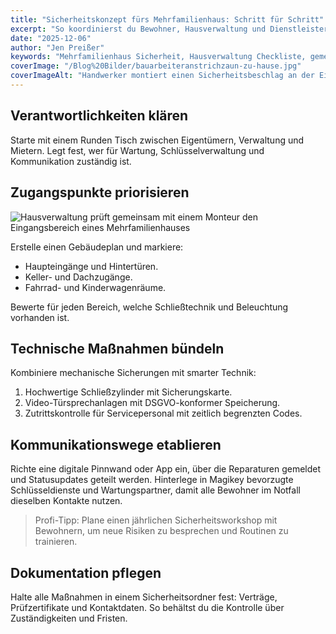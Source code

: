 ```yaml
---
title: "Sicherheitskonzept fürs Mehrfamilienhaus: Schritt für Schritt"
excerpt: "So koordinierst du Bewohner, Hausverwaltung und Dienstleister, um Eingangsbereiche dauerhaft geschützt zu halten."
date: "2025-12-06"
author: "Jen Preißer"
keywords: "Mehrfamilienhaus Sicherheit, Hausverwaltung Checkliste, gemeinsames Sicherheitskonzept"
coverImage: "/Blog%20Bilder/bauarbeiteranstrichzaun-zu-hause.jpg"
coverImageAlt: "Handwerker montiert einen Sicherheitsbeschlag an der Eingangstür eines Mehrfamilienhauses"
---
```


## Verantwortlichkeiten klären

Starte mit einem Runden Tisch zwischen Eigentümern, Verwaltung und Mietern. Legt fest, wer für Wartung, Schlüsselverwaltung und Kommunikation zuständig ist.

## Zugangspunkte priorisieren

![Hausverwaltung prüft gemeinsam mit einem Monteur den Eingangsbereich eines Mehrfamilienhauses](/Blog%20Bilder/bauarbeiteranstrichzaun-zu-hause.jpg)

Erstelle einen Gebäudeplan und markiere:

- Haupteingänge und Hintertüren.
- Keller- und Dachzugänge.
- Fahrrad- und Kinderwagenräume.

Bewerte für jeden Bereich, welche Schließtechnik und Beleuchtung vorhanden ist.

## Technische Maßnahmen bündeln

Kombiniere mechanische Sicherungen mit smarter Technik:

1. Hochwertige Schließzylinder mit Sicherungskarte.
2. Video-Türsprechanlagen mit DSGVO-konformer Speicherung.
3. Zutrittskontrolle für Servicepersonal mit zeitlich begrenzten Codes.

## Kommunikationswege etablieren

Richte eine digitale Pinnwand oder App ein, über die Reparaturen gemeldet und Statusupdates geteilt werden. Hinterlege in Magikey bevorzugte Schlüsseldienste und Wartungspartner, damit alle Bewohner im Notfall dieselben Kontakte nutzen.

> Profi-Tipp: Plane einen jährlichen Sicherheitsworkshop mit Bewohnern, um neue Risiken zu besprechen und Routinen zu trainieren.

## Dokumentation pflegen

Halte alle Maßnahmen in einem Sicherheitsordner fest: Verträge, Prüfzertifikate und Kontaktdaten. So behältst du die Kontrolle über Zuständigkeiten und Fristen.
